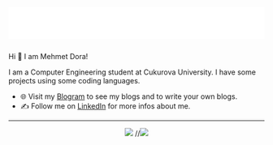 <h1 align="center">
  <img src="https://github.com/Mehmetdora/Mehmetdora/blob/main/image.svg" alt="Mehmet Dora" />
</h1>
Hi 👋 I am Mehmet Dora! 

I am a Computer Engineering student at Cukurova University. I have some projects using some coding languages.

- 🌐 Visit my [Blogram](https://www.blogram.com.tr) to see my blogs and to write your own blogs.
- ✍️ Follow me on [LinkedIn](https://www.linkedin.com/in/mehmet-dora-699a02226) for more infos about me.

---
<p align="center">
  <img src="https://github-readme-stats.vercel.app/api?username=Mehmetdora&show_icons=true&theme=dark" width="400">
  //<img src="https://streak-stats.demolab.com/?user=Mehmetdora&theme=dark&hide_border=true" width="400">
</p>

